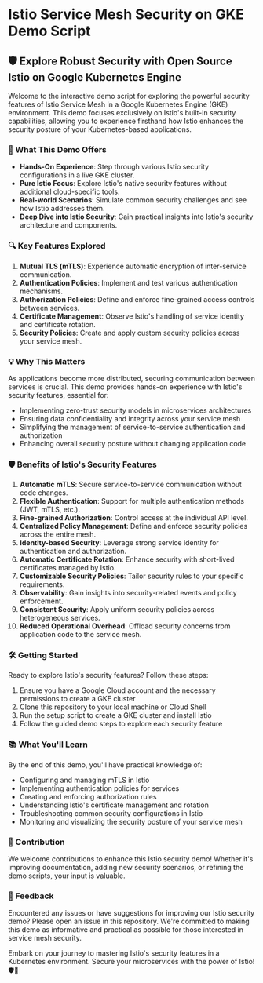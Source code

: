 # Istio Service Mesh Security on GKE Demo Script

## 🛡️ Explore Robust Security with Open Source Istio on Google Kubernetes Engine

Welcome to the interactive demo script for exploring the powerful security features of Istio Service Mesh in a Google Kubernetes Engine (GKE) environment. This demo focuses exclusively on Istio's built-in security capabilities, allowing you to experience firsthand how Istio enhances the security posture of your Kubernetes-based applications.

### 🚀 What This Demo Offers

- **Hands-On Experience**: Step through various Istio security configurations in a live GKE cluster.
- **Pure Istio Focus**: Explore Istio's native security features without additional cloud-specific tools.
- **Real-world Scenarios**: Simulate common security challenges and see how Istio addresses them.
- **Deep Dive into Istio Security**: Gain practical insights into Istio's security architecture and components.

### 🔍 Key Features Explored

1. **Mutual TLS (mTLS)**: Experience automatic encryption of inter-service communication.
2. **Authentication Policies**: Implement and test various authentication mechanisms.
3. **Authorization Policies**: Define and enforce fine-grained access controls between services.
4. **Certificate Management**: Observe Istio's handling of service identity and certificate rotation.
5. **Security Policies**: Create and apply custom security policies across your service mesh.

### 💡 Why This Matters

As applications become more distributed, securing communication between services is crucial. This demo provides hands-on experience with Istio's security features, essential for:

- Implementing zero-trust security models in microservices architectures
- Ensuring data confidentiality and integrity across your service mesh
- Simplifying the management of service-to-service authentication and authorization
- Enhancing overall security posture without changing application code

### 🛡️ Benefits of Istio's Security Features

1. **Automatic mTLS**: Secure service-to-service communication without code changes.
2. **Flexible Authentication**: Support for multiple authentication methods (JWT, mTLS, etc.).
3. **Fine-grained Authorization**: Control access at the individual API level.
4. **Centralized Policy Management**: Define and enforce security policies across the entire mesh.
5. **Identity-based Security**: Leverage strong service identity for authentication and authorization.
6. **Automatic Certificate Rotation**: Enhance security with short-lived certificates managed by Istio.
7. **Customizable Security Policies**: Tailor security rules to your specific requirements.
8. **Observability**: Gain insights into security-related events and policy enforcement.
9. **Consistent Security**: Apply uniform security policies across heterogeneous services.
10. **Reduced Operational Overhead**: Offload security concerns from application code to the service mesh.

### 🛠 Getting Started

Ready to explore Istio's security features? Follow these steps:

1. Ensure you have a Google Cloud account and the necessary permissions to create a GKE cluster
2. Clone this repository to your local machine or Cloud Shell
3. Run the setup script to create a GKE cluster and install Istio
4. Follow the guided demo steps to explore each security feature

### 📚 What You'll Learn

By the end of this demo, you'll have practical knowledge of:

- Configuring and managing mTLS in Istio
- Implementing authentication policies for services
- Creating and enforcing authorization rules
- Understanding Istio's certificate management and rotation
- Troubleshooting common security configurations in Istio
- Monitoring and visualizing the security posture of your service mesh

### 🤝 Contribution

We welcome contributions to enhance this Istio security demo! Whether it's improving documentation, adding new security scenarios, or refining the demo scripts, your input is valuable.

### 📣 Feedback

Encountered any issues or have suggestions for improving our Istio security demo? Please open an issue in this repository. We're committed to making this demo as informative and practical as possible for those interested in service mesh security.

Embark on your journey to mastering Istio's security features in a Kubernetes environment. Secure your microservices with the power of Istio! 🛡️🚀
